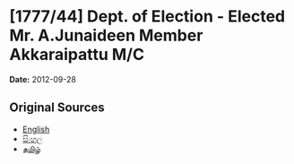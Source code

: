 # [1777/44] Dept. of Election - Elected Mr. A.Junaideen Member Akkaraipattu M/C

**Date:** 2012-09-28

## Original Sources

- [English](https://documents.gov.lk/view/extra-gazettes/2012/9/1777-44_E.pdf)
- [සිංහල](https://documents.gov.lk/view/extra-gazettes/2012/9/1777-44_S.pdf)
- [தமிழ்](https://documents.gov.lk/view/extra-gazettes/2012/9/1777-44_T.pdf)
